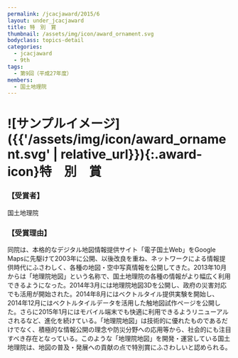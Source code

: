 ```yaml
---
permalink: /jcacjaward/2015/6
layout: under_jcacjaward
title: 特　別　賞
thumbnail: /assets/img/icon/award_ornament.svg
bodyclass: topics-detail
categories:
  - jcacjaward
  - 9th
tags:
  - 第9回（平成27年度）
members:
  - 国土地理院
---
```


# ![サンプルイメージ]({{'/assets/img/icon/award_ornament.svg' | relative_url}}){:.award-icon}特　別　賞

### 【受賞者】

国土地理院

### 【受賞理由】

同院は、本格的なデジタル地図情報提供サイト「電子国土Web」をGoogle Mapsに先駆けて2003年に公開、以後改良を重ね、ネットワークによる情報提供時代にふさわしく、各種の地図・空中写真情報を公開してきた。2013年10月からは「地理院地図」という名称で、国土地理院の各種の情報がより幅広く利用できるようになった。2014年3月には地理院地図3Dを公開し、政府の災害対応でも活用が開始された。2014年8月にはベクトルタイル提供実験を開始し、2014年12月にはベクトルタイルデータを活用した触地図試作ページを公開した。さらに2015年1月にはモバイル端末でも快適に利用できるようリニューアルされるなど、進化を続けている。「地理院地図」は技術的に優れたものであるだけでなく、積極的な情報公開の理念や防災分野への応用等から、社会的にも注目すべき存在となっている。このような「地理院地図」を開発・運営している国土地理院は、地図の普及・発展への貢献の点で特別賞にふさわしいと認められる。
